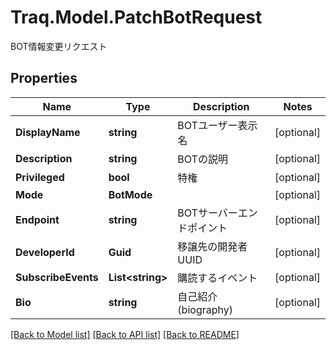 # Traq.Model.PatchBotRequest
BOT情報変更リクエスト

## Properties

Name | Type | Description | Notes
------------ | ------------- | ------------- | -------------
**DisplayName** | **string** | BOTユーザー表示名 | [optional] 
**Description** | **string** | BOTの説明 | [optional] 
**Privileged** | **bool** | 特権 | [optional] 
**Mode** | **BotMode** |  | [optional] 
**Endpoint** | **string** | BOTサーバーエンドポイント | [optional] 
**DeveloperId** | **Guid** | 移譲先の開発者UUID | [optional] 
**SubscribeEvents** | **List&lt;string&gt;** | 購読するイベント | [optional] 
**Bio** | **string** | 自己紹介(biography) | [optional] 

[[Back to Model list]](../README.md#documentation-for-models) [[Back to API list]](../README.md#documentation-for-api-endpoints) [[Back to README]](../README.md)

